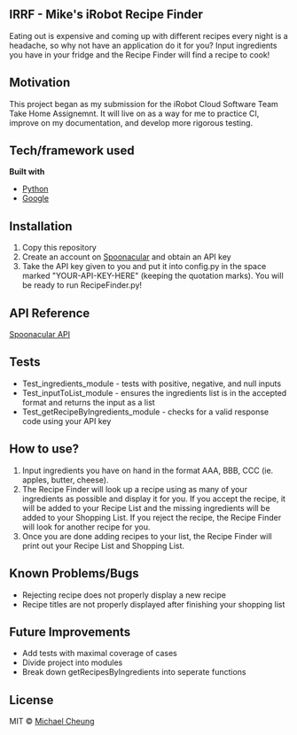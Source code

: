 ## IRRF - Mike's iRobot Recipe Finder
Eating out is expensive and coming up with different recipes every night is a headache, so why not have an application do it for you?
Input ingredients you have in your fridge and the Recipe Finder will find a recipe to cook!

## Motivation
This project began as my submission for the iRobot Cloud Software Team Take Home Assignemnt. It will live on as a way for me to practice CI, improve on my documentation, and develop more rigorous testing.

## Tech/framework used
<b>Built with</b>
- [Python](https://www.python.org/)
- [Google](https://www.google.com/)

## Installation
1. Copy this repository
2. Create an account on [Spoonacular](https://spoonacular.com/food-api) and obtain an API key
3. Take the API key given to you and put it into config.py in the space marked "YOUR-API-KEY-HERE" (keeping the quotation marks).
You will be ready to run RecipeFinder.py!

## API Reference
[Spoonacular API](https://spoonacular.com/food-api/docs/)

## Tests
- Test_ingredients_module - tests with positive, negative, and null inputs
- Test_inputToList_module - ensures the ingredients list is in the accepted format and returns the input as a list
- Test_getRecipeByIngredients_module - checks for a valid response code using your API key

## How to use?
1. Input ingredients you have on hand in the format AAA, BBB, CCC (ie. apples, butter, cheese).
2. The Recipe Finder will look up a recipe using as many of your ingredients as possible and display it for you. If you accept the recipe, it will be added to your Recipe List and the missing ingredients will be added to your Shopping List. If you reject the recipe, the Recipe Finder will look for another recipe for you.
3. Once you are done adding recipes to your list, the Recipe Finder will print out your Recipe List and Shopping List.

## Known Problems/Bugs
- Rejecting recipe does not properly display a new recipe
- Recipe titles are not properly displayed after finishing your shopping list

## Future Improvements
- Add tests with maximal coverage of cases
- Divide project into modules
- Break down getRecipesByIngredients into seperate functions

## License
MIT © [Michael Cheung](https://www.tmikec.com)

